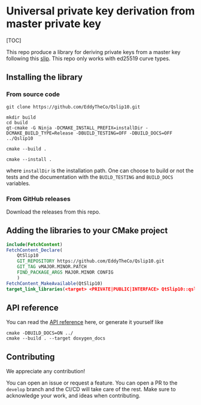 
# Universal private key derivation from master private key 


[TOC]

This repo produce a library for deriving private keys from a master key following this [slip](https://github.com/satoshilabs/slips/blob/master/slip-0010.md).
This repo only works with ed25519 curve types.

## Installing the library 

### From source code
```
git clone https://github.com/EddyTheCo/Qslip10.git 

mkdir build
cd build
qt-cmake -G Ninja -DCMAKE_INSTALL_PREFIX=installDir -DCMAKE_BUILD_TYPE=Release -DBUILD_TESTING=OFF -DBUILD_DOCS=OFF ../Qslip10

cmake --build . 

cmake --install . 
```
where `installDir` is the installation path.
One can choose to build or not the tests and the documentation with the `BUILD_TESTING` and `BUILD_DOCS` variables.

### From GitHub releases
Download the releases from this repo. 

## Adding the libraries to your CMake project 

```CMake
include(FetchContent)
FetchContent_Declare(
	QtSlip10	
	GIT_REPOSITORY https://github.com/EddyTheCo/Qslip10.git
	GIT_TAG vMAJOR.MINOR.PATCH 
	FIND_PACKAGE_ARGS MAJOR.MINOR CONFIG  
	)
FetchContent_MakeAvailable(QtSlip10)
target_link_libraries(<target> <PRIVATE|PUBLIC|INTERFACE> QtSlip10::qslip10)
```
## API reference

You can read the [API reference](https://eddytheco.github.io/Qslip10/) here, or generate it yourself like
```
cmake -DBUILD_DOCS=ON ../
cmake --build . --target doxygen_docs
```

## Contributing

We appreciate any contribution!


You can open an issue or request a feature.
You can open a PR to the `develop` branch and the CI/CD will take care of the rest.
Make sure to acknowledge your work, and ideas when contributing.
